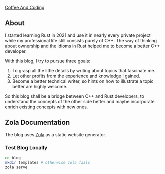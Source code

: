 [Coffee And Coding](https://larry-robotics.github.io/coffee-n-coding/)

## About

I started learning Rust in 2021 and use it in nearly every private project while
my professional life still consists purely of C++. The way of thinking about
ownership and the idioms in Rust helped me to become a better C++ developer.

With this blog, I try to pursue three goals:

 1. To grasp all the little details by writing about topics that fascinate me.
 2. Let other profits from the experience and knowledge I gained.
 3. Become a better technical writer, so hints on how to illustrate a topic better
    are highly welcome.

So this blog shall be a bridge between C++ and Rust developers, to understand
the concepts of the other side better and maybe incorporate enrich existing
concepts with new ones.

## Zola Documentation

The blog uses [Zola](https://www.getzola.org/documentation/getting-started/overview/)
as a static website generator.

### Test Blog Locally

```sh
cd blog
mkdir templates # otherwise zola fails
zola serve
```
